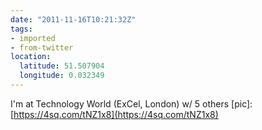 ```yaml
---
date: "2011-11-16T10:21:32Z"
tags:
- imported
- from-twitter
location:
  latitude: 51.507904
  longitude: 0.032349
---
```

I'm at Technology World \(ExCel, London\) w/ 5 others \[pic\]: [https://4sq.com/tNZ1x8](https://4sq.com/tNZ1x8)

